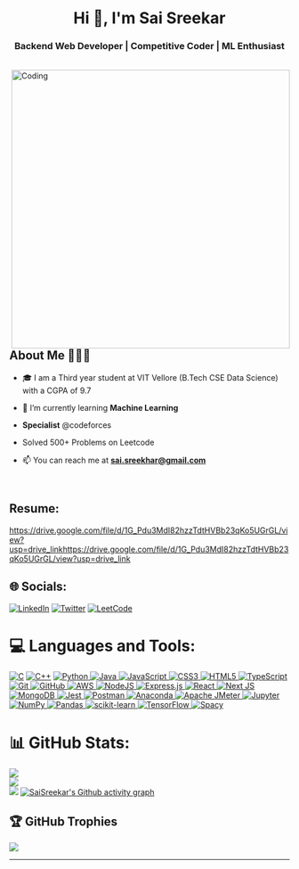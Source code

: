 <!--
**sai-sreekhar/sai-sreekhar** is a ✨ _special_ ✨ repository because its `README.md` (this file) appears on your GitHub profile.

Here are some ideas to get you started:

- 🔭 I’m currently working on ...
- 🌱 I’m currently learning ...
- 👯 I’m looking to collaborate on ...
- 🤔 I’m looking for help with ...
- 💬 Ask me about ...
- 📫 How to reach me: ...
- 😄 Pronouns: ...
- ⚡ Fun fact: ...
-->

<h1 align="center">Hi 👋, I'm Sai Sreekar</h1>
<h3 align="center">Backend Web Developer | Competitive Coder | ML Enthusiast</h3>
<br>
<img align="right" alt="Coding" width="500" src="https://appsmaventech.com/images/blog/The-Evolution-Of-Web-Development-Via-Machine-Learning.jpg">

## About Me 👨🏻‍💻

- 🎓 I am a Third year student at VIT Vellore (B.Tech CSE Data Science) with a CGPA of 9.7

- 🌱 I’m currently learning **Machine Learning**

- **Specialist** @codeforces 
- Solved 500+ Problems on Leetcode

- 📫 You can reach me at **sai.sreekhar@gmail.com**
<br>

## Resume:
https://drive.google.com/file/d/1G_Pdu3MdI82hzzTdtHVBb23qKo5UGrGL/view?usp=drive_linkhttps://drive.google.com/file/d/1G_Pdu3MdI82hzzTdtHVBb23qKo5UGrGL/view?usp=drive_link

## 🌐 Socials:

[![LinkedIn](https://img.shields.io/badge/LinkedIn-%230077B5.svg?logo=linkedin&logoColor=white)](https://linkedin.com/in/sai-sreekar) [![Twitter](https://img.shields.io/badge/Twitter-%231DA1F2.svg?logo=Twitter&logoColor=white)](https://twitter.com/sai_sreekar__) [![LeetCode](https://img.shields.io/static/v1?style=for-the-badge&message=LeetCode&color=222222&logo=LeetCode&logoColor=FFA116&label=)](https://leetcode.com/user6243zE)

# 💻 Languages and Tools:

[![C](https://img.shields.io/badge/c-%2300599C.svg?style=for-the-badge&logo=c&logoColor=white)](https://www.cprogramming.com/)
[![C++](https://img.shields.io/badge/c++-%2300599C.svg?style=for-the-badge&logo=c%2B%2B&logoColor=white)](https://cplusplus.com/) 
[![Python](https://img.shields.io/badge/python-3670A0?style=for-the-badge&logo=python&logoColor=ffdd54)
](https://www.python.org/)
[![Java](https://img.shields.io/badge/java-%23ED8B00.svg?style=for-the-badge&logo=java&logoColor=white)
](https://www.java.com/en/) 
[![JavaScript](https://img.shields.io/badge/javascript-%23323330.svg?style=for-the-badge&logo=javascript&logoColor=%23F7DF1E)
](https://developer.mozilla.org/en-US/docs/Web/JavaScript/)
[![CSS3](https://img.shields.io/badge/css3-%231572B6.svg?style=for-the-badge&logo=css3&logoColor=white)
](https://developer.mozilla.org/en-US/docs/Web/CSS/)
[![HTML5](https://img.shields.io/badge/html5-%23E34F26.svg?style=for-the-badge&logo=html5&logoColor=white)
]( https://developer.mozilla.org/en-US/docs/Web/HTML/)
[![TypeScript](https://img.shields.io/badge/typescript-%23007ACC.svg?style=for-the-badge&logo=typescript&logoColor=white)
](https://www.typescriptlang.org/)
[![Git](https://img.shields.io/static/v1?style=for-the-badge&message=Git&color=F05032&logo=Git&logoColor=FFFFFF&label=)
](https://git-scm.com/)
[![GitHub](https://img.shields.io/static/v1?style=for-the-badge&message=GitHub&color=181717&logo=GitHub&logoColor=FFFFFF&label=)
](https://github.com/)
[![AWS](https://img.shields.io/badge/AWS-%23FF9900.svg?style=for-the-badge&logo=amazon-aws&logoColor=white)
](https://aws.amazon.com/)
[![NodeJS](https://img.shields.io/badge/node.js-6DA55F?style=for-the-badge&logo=node.js&logoColor=white)
](https://nodejs.org/en/)
[![Express.js](https://img.shields.io/badge/express.js-%23404d59.svg?style=for-the-badge&logo=express&logoColor=%2361DAFB)
](https://expressjs.com/)
[![React](https://img.shields.io/badge/react-%2320232a.svg?style=for-the-badge&logo=react&logoColor=%2361DAFB)
](https://reactjs.org/) 
[![Next JS](https://img.shields.io/badge/Next-black?style=for-the-badge&logo=next.js&logoColor=white)
](https://nextjs.org/)
[![MongoDB](https://img.shields.io/badge/MongoDB-%234ea94b.svg?style=for-the-badge&logo=mongodb&logoColor=white)
](https://www.mongodb.com/)
[![Jest](https://img.shields.io/static/v1?style=for-the-badge&message=Jest&color=C21325&logo=Jest&logoColor=FFFFFF&label=)
](https://jestjs.io/)
[![Postman](https://img.shields.io/badge/Postman-FF6C37?style=for-the-badge&logo=postman&logoColor=white)
](https://www.postman.com/)
[![Anaconda](https://img.shields.io/badge/Anaconda-%2344A833.svg?style=for-the-badge&logo=anaconda&logoColor=white)
](https://www.anaconda.com/)
[![Apache JMeter](https://img.shields.io/static/v1?style=for-the-badge&message=Apache+JMeter&color=D22128&logo=Apache+JMeter&logoColor=FFFFFF&label=)
](https://jmeter.apache.org/)
[![Jupyter](https://img.shields.io/static/v1?style=for-the-badge&message=Jupyter&color=F37626&logo=Jupyter&logoColor=FFFFFF&label=)
](https://jupyter.org/)
[![NumPy](https://img.shields.io/badge/numpy-%23013243.svg?style=for-the-badge&logo=numpy&logoColor=white)
](https://numpy.org/)
[![Pandas](https://img.shields.io/badge/pandas-%23150458.svg?style=for-the-badge&logo=pandas&logoColor=white)
](https://pandas.pydata.org/)
[![scikit-learn](https://img.shields.io/badge/scikit--learn-%23F7931E.svg?style=for-the-badge&logo=scikit-learn&logoColor=white)
](https://scikit-learn.org/)
[![TensorFlow](https://img.shields.io/badge/TensorFlow-%23FF6F00.svg?style=for-the-badge&logo=TensorFlow&logoColor=white)
](https://www.tensorflow.org/)
[![Spacy](https://img.shields.io/badge/Spacy-%23D00000.svg?style=for-the-badge&logo=SPACY&logoColor=white)
](https://spacy.io/)

# 📊 GitHub Stats:

![](https://github-readme-stats.vercel.app/api?username=sai-sreekhar&theme=tokyonight&hide_border=false&include_all_commits=true&count_private=true)<br/>
![](https://github-readme-streak-stats.herokuapp.com/?user=sai-sreekhar&theme=tokyonight&hide_border=false)<br/>
![](https://github-readme-stats.vercel.app/api/top-langs/?username=sai-sreekhar&theme=tokyonight&hide_border=false&include_all_commits=true&count_private=true&layout=compact)
[![SaiSreekar's Github activity graph](https://github-readme-activity-graph.cyclic.app/graph?username=sai-sreekhar&theme=react-dark)](https://github.com/ashutosh00710/github-readme-activity-graph)

## 🏆 GitHub Trophies

![](https://github-profile-trophy.vercel.app/?username=sai-sreekhar&theme=tokyonight&no-frame=false&no-bg=false&margin-w=4)

---


